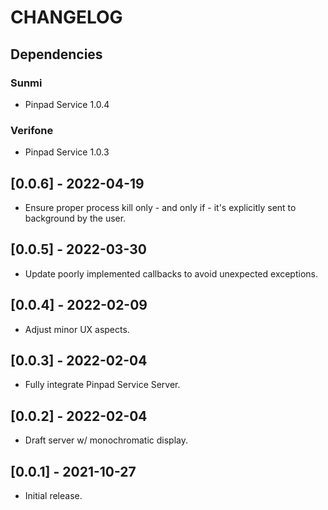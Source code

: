 # CHANGELOG

## Dependencies

### Sunmi
- Pinpad Service 1.0.4

### Verifone 
- Pinpad Service 1.0.3

## [0.0.6] - 2022-04-19
- Ensure proper process kill only - and only if - it's explicitly sent to
  background by the user.

## [0.0.5] - 2022-03-30
- Update poorly implemented callbacks to avoid unexpected exceptions.

## [0.0.4] - 2022-02-09
- Adjust minor UX aspects.

## [0.0.3] - 2022-02-04
- Fully integrate Pinpad Service Server.

## [0.0.2] - 2022-02-04
- Draft server w/ monochromatic display.

## [0.0.1] - 2021-10-27
- Initial release.
